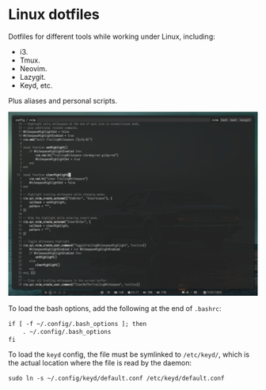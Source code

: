# Linux dotfiles

Dotfiles for different tools while working under Linux, including:

- i3.
- Tmux.
- Neovim.
- Lazygit.
- Keyd, etc.

Plus aliases and personal scripts.

![screenshot](./.github/screenshots/noirbuddy-theme.jpeg)

To load the bash options, add the following at the end of `.bashrc`:

    if [ -f ~/.config/.bash_options ]; then
        . ~/.config/.bash_options
    fi

To load the `keyd` config, the file must be symlinked to `/etc/keyd/`, which is the actual location where the file is read by the daemon:

    sudo ln -s ~/.config/keyd/default.conf /etc/keyd/default.conf
